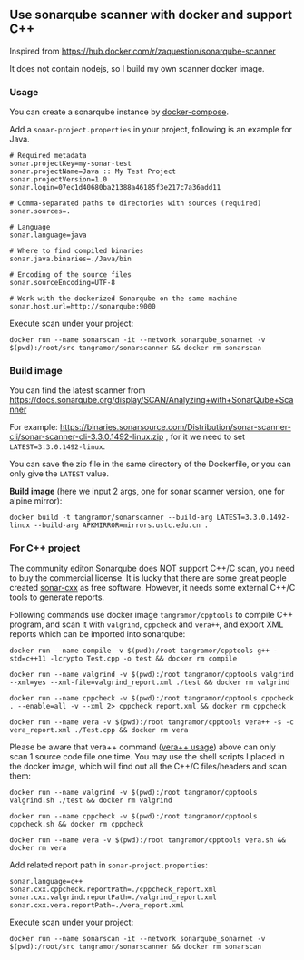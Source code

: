 ## Use sonarqube scanner with docker and support C++

Inspired from https://hub.docker.com/r/zaquestion/sonarqube-scanner

It does not contain nodejs, so I build my own scanner docker image.


### Usage

You can create a sonarqube instance by [docker-compose](https://github.com/SonarSource/docker-sonarqube/blob/master/recipes/docker-compose-postgres-example.yml).

Add a `sonar-project.properties` in your project, following is an example for Java.
```
# Required metadata
sonar.projectKey=my-sonar-test
sonar.projectName=Java :: My Test Project
sonar.projectVersion=1.0
sonar.login=07ec1d40680ba21388a46185f3e217c7a36add11

# Comma-separated paths to directories with sources (required)
sonar.sources=.

# Language
sonar.language=java

# Where to find compiled binaries
sonar.java.binaries=./Java/bin

# Encoding of the source files
sonar.sourceEncoding=UTF-8

# Work with the dockerized Sonarqube on the same machine
sonar.host.url=http://sonarqube:9000

```

Execute scan under your project:
```
docker run --name sonarscan -it --network sonarqube_sonarnet -v $(pwd):/root/src tangramor/sonarscanner && docker rm sonarscan
```


### Build image

You can find the latest scanner from https://docs.sonarqube.org/display/SCAN/Analyzing+with+SonarQube+Scanner

For example: https://binaries.sonarsource.com/Distribution/sonar-scanner-cli/sonar-scanner-cli-3.3.0.1492-linux.zip , for it we need to set `LATEST=3.3.0.1492-linux`.

You can save the zip file in the same directory of the Dockerfile, or you can only give the `LATEST` value.

**Build image** (here we input 2 args, one for sonar scanner version, one for alpine mirror):
```
docker build -t tangramor/sonarscanner --build-arg LATEST=3.3.0.1492-linux --build-arg APKMIRROR=mirrors.ustc.edu.cn .
```


### For C++ project

The community editon Sonarqube does NOT support C++/C scan, you need to buy the commercial license. It is lucky that there are some great people created [sonar-cxx](https://github.com/SonarOpenCommunity/sonar-cxx) as free software. However, it needs some external C++/C tools to generate reports.

Following commands use docker image `tangramor/cpptools` to compile C++ program, and scan it with `valgrind`, `cppcheck` and `vera++`, and export XML reports which can be imported into sonarqube:

```
docker run --name compile -v $(pwd):/root tangramor/cpptools g++ -std=c++11 -lcrypto Test.cpp -o test && docker rm compile

docker run --name valgrind -v $(pwd):/root tangramor/cpptools valgrind --xml=yes --xml-file=valgrind_report.xml ./test && docker rm valgrind

docker run --name cppcheck -v $(pwd):/root tangramor/cpptools cppcheck . --enable=all -v --xml 2> cppcheck_report.xml && docker rm cppcheck

docker run --name vera -v $(pwd):/root tangramor/cpptools vera++ -s -c vera_report.xml ./Test.cpp && docker rm vera
```

Please be aware that vera++ command ([vera++ usage](https://bitbucket.org/verateam/vera/wiki/Running)) above can only scan 1 source code file one time. You may use the shell scripts I placed in the docker image, which will find out all the C++/C files/headers and scan them:

```
docker run --name valgrind -v $(pwd):/root tangramor/cpptools valgrind.sh ./test && docker rm valgrind

docker run --name cppcheck -v $(pwd):/root tangramor/cpptools cppcheck.sh && docker rm cppcheck

docker run --name vera -v $(pwd):/root tangramor/cpptools vera.sh && docker rm vera
```

Add related report path in `sonar-project.properties`:

```
sonar.language=c++
sonar.cxx.cppcheck.reportPath=./cppcheck_report.xml
sonar.cxx.valgrind.reportPath=./valgrind_report.xml
sonar.cxx.vera.reportPath=./vera_report.xml
```


Execute scan under your project:
```
docker run --name sonarscan -it --network sonarqube_sonarnet -v $(pwd):/root/src tangramor/sonarscanner && docker rm sonarscan
```


